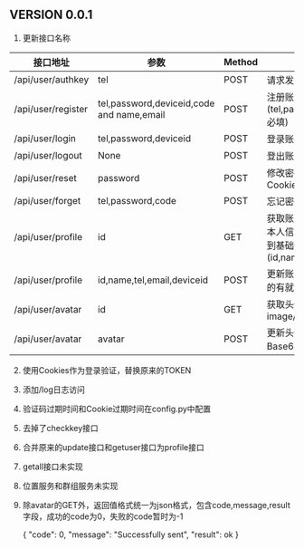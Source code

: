 ## VERSION 0.0.1

1. 更新接口名称

接口地址 | 参数 | Method | 接口描述
-------- | ---- | ------ | --------
/api/user/authkey | tel | POST | 请求发送验证码
/api/user/register | tel,password,deviceid,code and name,email | POST | 注册账户(tel,password,deviceid,code必填)
/api/user/login | tel,password,deviceid | POST | 登录账户
/api/user/logout | None | POST | 登出账户
/api/user/reset | password | POST | 修改密码，修改成功后会清除Cookies
/api/user/forget | tel,password,code | POST | 忘记密码
/api/user/profile | id | GET | 获取账户信息，忽略id为获取本人信息，非本人操作只能拿到基础信息(id,name,avatar,email)
/api/user/profile | id,name,tel,email,deviceid | POST | 更新账户信息，id必填，其它的有就填没有就不填
/api/user/avatar | id | GET | 获取头像，Content-Type为image/*
/api/user/avatar | avatar | POST | 更新头像，avatar字段内容为Base64编码字符串

2. 使用Cookies作为登录验证，替换原来的TOKEN
3. 添加/log日志访问
4. 验证码过期时间和Cookie过期时间在config.py中配置
5. 去掉了checkkey接口
6. 合并原来的update接口和getuser接口为profile接口
7. getall接口未实现
8. 位置服务和群组服务未实现
9. 除avatar的GET外，返回值格式统一为json格式，包含code,message,result字段，成功的code为0，失败的code暂时为-1

    { "code": 0, "message": "Successfully sent", "result": ok }  
